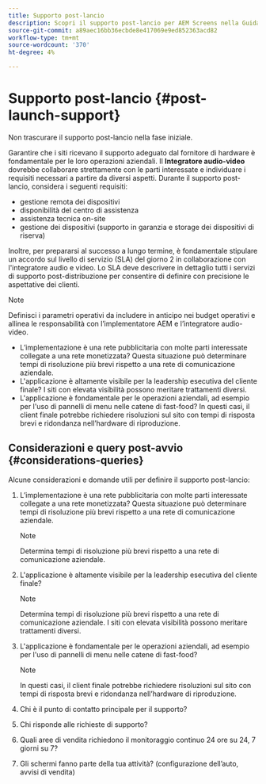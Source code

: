 ```yaml
---
title: Supporto post-lancio
description: Scopri il supporto post-lancio per AEM Screens nella Guida alle best practice.
source-git-commit: a89aec16bb36ecbde8e417069e9ed852363acd82
workflow-type: tm+mt
source-wordcount: '370'
ht-degree: 4%

---
```



# Supporto post-lancio {#post-launch-support}

Non trascurare il supporto post-lancio nella fase iniziale.

Garantire che i siti ricevano il supporto adeguato dal fornitore di hardware è fondamentale per le loro operazioni aziendali. Il **Integratore audio-video** dovrebbe collaborare strettamente con le parti interessate e individuare i requisiti necessari a partire da diversi aspetti.
Durante il supporto post-lancio, considera i seguenti requisiti:

* gestione remota dei dispositivi
* disponibilità del centro di assistenza
* assistenza tecnica on-site
* gestione dei dispositivi (supporto in garanzia e storage dei dispositivi di riserva)

Inoltre, per prepararsi al successo a lungo termine, è fondamentale stipulare un accordo sul livello di servizio (SLA) del giorno 2 in collaborazione con l&#39;integratore audio e video. Lo SLA deve descrivere in dettaglio tutti i servizi di supporto post-distribuzione per consentire di definire con precisione le aspettative dei clienti.

>[!NOTE]
>
>Definisci i parametri operativi da includere in anticipo nei budget operativi e allinea le responsabilità con l’implementatore AEM e l’integratore audio-video.
>
>* L’implementazione è una rete pubblicitaria con molte parti interessate collegate a una rete monetizzata? Questa situazione può determinare tempi di risoluzione più brevi rispetto a una rete di comunicazione aziendale.
>* L&#39;applicazione è altamente visibile per la leadership esecutiva del cliente finale? I siti con elevata visibilità possono meritare trattamenti diversi.
>* L&#39;applicazione è fondamentale per le operazioni aziendali, ad esempio per l&#39;uso di pannelli di menu nelle catene di fast-food? In questi casi, il client finale potrebbe richiedere risoluzioni sul sito con tempi di risposta brevi e ridondanza nell’hardware di riproduzione.

## Considerazioni e query post-avvio {#considerations-queries}

Alcune considerazioni e domande utili per definire il supporto post-lancio:

1. L’implementazione è una rete pubblicitaria con molte parti interessate collegate a una rete monetizzata? Questa situazione può determinare tempi di risoluzione più brevi rispetto a una rete di comunicazione aziendale.
 
   >[!NOTE]
   >
   >Determina tempi di risoluzione più brevi rispetto a una rete di comunicazione aziendale.

1. L&#39;applicazione è altamente visibile per la leadership esecutiva del cliente finale?

   >[!NOTE]
   >
   >Determina tempi di risoluzione più brevi rispetto a una rete di comunicazione aziendale. I siti con elevata visibilità possono meritare trattamenti diversi.

1. L&#39;applicazione è fondamentale per le operazioni aziendali, ad esempio per l&#39;uso di pannelli di menu nelle catene di fast-food?

   >[!NOTE]
   >
   >In questi casi, il client finale potrebbe richiedere risoluzioni sul sito con tempi di risposta brevi e ridondanza nell’hardware di riproduzione.

1. Chi è il punto di contatto principale per il supporto?

1. Chi risponde alle richieste di supporto?

1. Quali aree di vendita richiedono il monitoraggio continuo 24 ore su 24, 7 giorni su 7?

1. Gli schermi fanno parte della tua attività? (configurazione dell’auto, avvisi di vendita)
